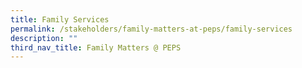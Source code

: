 ```yaml
---
title: Family Services
permalink: /stakeholders/family-matters-at-peps/family-services
description: ""
third_nav_title: Family Matters @ PEPS
---
```


